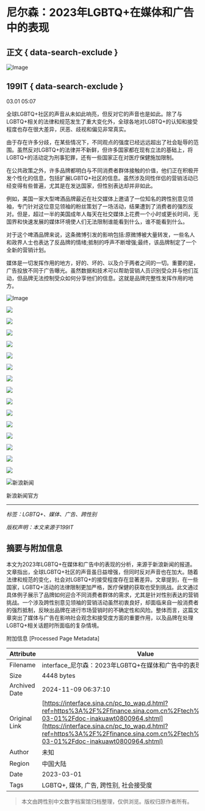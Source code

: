 # 尼尔森：2023年LGBTQ+在媒体和广告中的表现

## 正文 { data-search-exclude }


![Image](https://tva1.sinaimg.cn/crop.0.0.299.299.180/6a8c1e07gw1efgokalrxdj208c08cq37.jpg)

## 199IT { data-search-exclude }

03.01 05:07

全球LGBTQ+社区的声音从未如此响亮，但反对它的声音也是如此。除了与LGBTQ+相关的法律和规范发生了重大变化外，全球各地对LGBTQ+的认知和接受程度也存在很大差异，厌恶、歧视和偏见非常真实。

由于存在许多分歧，在某些情况下，不同观点的强度已经远远超出了社会耻辱的范围。虽然反对LGBTQ+的法律并不新鲜，但许多国家都在现有立法的基础上，将LGBTQ+的活动定为刑事犯罪，还有一些国家正在对医疗保健施加限制。

在公共政策之外，许多品牌都明白与不同消费者群体接触的价值，他们正在积极开发个性化的信息，包括扩展LGBTQ+社区的信息。虽然涉及同性伴侣的营销活动已经变得有些普遍，尤其是在发达国家，但性别表达却并非如此。

例如，美国一家大型啤酒品牌最近在社交媒体上邀请了一位知名的跨性别意见领袖，专门针对这位意见领袖的粉丝策划了一场活动，结果遭到了消费者的强烈反对。但是，超过一半的美国成年人每天在社交媒体上花费一个小时或更长时间，无国界和快速发展的媒体环境使人们无法限制谁能看到什么，谁不能看到什么。

对于这个啤酒品牌来说，这条微博引发的影响包括:原微博被大量转发，一些名人和政界人士也表达了反品牌的情绪;抵制的呼声不断增强;最终，该品牌制定了一个全新的营销计划。

媒体是一切发挥作用的地方，好的、坏的、以及介于两者之间的一切。重要的是，广告投放不同于广告曝光。虽然数据和技术可以帮助营销人员识别受众并与他们互动，但品牌无法控制受众如何分享他们的信息。这就是品牌完整性发挥作用的地方。

![Image](https://k.sinaimg.cn/n/spider20240301/160/w2040h1320/20240301/b00a-76ea97ea1eb3b0d250f7a78ffe5dac7a.jpg/w700d1q75cms.jpg?by=cms_fixed_width)

![](https://k.sinaimg.cn/n/spider20240301/160/w2040h1320/20240301/5acc-b28dcab55c7b30201c7c0bc8e59ff079.jpg/w700d1q75cms.jpg?by=cms_fixed_width)

![](https://k.sinaimg.cn/n/spider20240301/160/w2040h1320/20240301/be27-db1e0f93be9923f5fb8a31ae62257ed3.jpg/w700d1q75cms.jpg?by=cms_fixed_width)

![](https://k.sinaimg.cn/n/spider20240301/160/w2040h1320/20240301/8dbe-db9e809f925f26e327ce1f340a8dbb0d.jpg/w700d1q75cms.jpg?by=cms_fixed_width)

![](https://k.sinaimg.cn/n/spider20240301/160/w2040h1320/20240301/c4c6-82b6ce4fb6a9ec7020474a1d04cfc9af.jpg/w700d1q75cms.jpg?by=cms_fixed_width)

![](https://k.sinaimg.cn/n/spider20240301/160/w2040h1320/20240301/cc28-cf3512ceda1178cb4691268883660118.jpg/w700d1q75cms.jpg?by=cms_fixed_width)

![](https://k.sinaimg.cn/n/spider20240301/160/w2040h1320/20240301/b1ed-f945b7f0e54f8b18bf51be16bd3d14fb.jpg/w700d1q75cms.jpg?by=cms_fixed_width)

![](https://k.sinaimg.cn/n/spider20240301/160/w2040h1320/20240301/f37e-bb4efde7b42723c763d13f5dd7db5300.jpg/w700d1q75cms.jpg?by=cms_fixed_width)

![](https://k.sinaimg.cn/n/spider20240301/160/w2040h1320/20240301/7b4d-e17a97a038bc3a84d92ecc316d7bd77d.jpg/w700d1q75cms.jpg?by=cms_fixed_width)

![](https://k.sinaimg.cn/n/spider20240301/160/w2040h1320/20240301/7115-b4f97c37b72c98ff8b5279a1510aa54c.jpg/w700d1q75cms.jpg?by=cms_fixed_width)

![](https://k.sinaimg.cn/n/spider20240301/160/w2040h1320/20240301/2275-e4ee5a142b75cb57da47afdcdf0dd6b2.jpg/w700d1q75cms.jpg?by=cms_fixed_width)

![](https://k.sinaimg.cn/n/spider20240301/160/w2040h1320/20240301/52af-a75ed20c396f78cd1be257aa1062ec7c.jpg/w700d1q75cms.jpg?by=cms_fixed_width)

![](https://k.sinaimg.cn/n/spider20240301/160/w2040h1320/20240301/b850-fe98fb2e2c548a0e80be2c8023424855.jpg/w700d1q75cms.jpg?by=cms_fixed_width)

![](https://k.sinaimg.cn/n/spider20240301/160/w2040h1320/20240301/aeaa-9aca3939479ea9c7313cfb6e8eb34959.jpg/w700d1q75cms.jpg?by=cms_fixed_width)

![](https://k.sinaimg.cn/n/spider20240301/160/w2040h1320/20240301/273d-792937251b8bb08c3ee9b620182d79cc.jpg/w700d1q75cms.jpg?by=cms_fixed_width)

![](https://k.sinaimg.cn/n/spider20240301/160/w2040h1320/20240301/9b0e-7c9e47348d7b211ebc32f42fc6036991.jpg/w700d1q75cms.jpg?by=cms_fixed_width)

![新浪新闻](https://n.sinaimg.cn/default/80905340/20200331/sinalogo.png)

新浪新闻官方

---

_标签：LGBTQ+、媒体、广告、跨性别_

_版权声明：本文来源于199IT_

## 摘要与附加信息

<!-- tcd_abstract -->
本文为2023年LGBTQ+在媒体和广告中的表现的分析，来源于新浪新闻的报道。文章指出，全球LGBTQ+社区的声音虽日益增强，但同时反对声音也在加大。随着法律和规范的变化，社会对LGBTQ+的接受程度存在显著差异。文章提到，在一些国家，LGBTQ+活动的法律限制更加严格，医疗保健的获取也受到挑战。此文通过具体例子展示了品牌如何迎合不同消费者群体的需求，尤其是针对性别表达的营销挑战。一个涉及跨性别意见领袖的营销活动虽然初衷良好，却面临来自一般消费者的强烈抵制，反映出品牌在进行市场营销时的不确定性和风险。整体而言，这篇文章突出了媒体与广告在影响社会观念和接受度方面的重要作用，以及品牌在处理LGBTQ+相关话题时所面临的复杂情境。
<!-- tcd_abstract_end -->

附加信息 [Processed Page Metadata]

| Attribute       | Value                                  |
|-----------------|----------------------------------------|
| Filename        | interface_尼尔森：2023年LGBTQ+在媒体和广告中的表现_-_新浪.md                             |
| Size            | 4448 bytes                           |
| Archived Date   | 2024-11-09 06:37:10                             |
| Original Link   | [https://interface.sina.cn/pc_to_wap.d.html?ref=https%3A%2F%2Ffinance.sina.com.cn%2Ftech%2Froll%2F2024-03-01%2Fdoc-inakuawt0800964.shtml](https://interface.sina.cn/pc_to_wap.d.html?ref=https%3A%2F%2Ffinance.sina.com.cn%2Ftech%2Froll%2F2024-03-01%2Fdoc-inakuawt0800964.shtml)                       |
| Author          | 未知                               |
| Region          | 中国大陆                               |
| Date            | 2023-03-01                                 |
| Tags            | LGBTQ+, 媒体, 广告, 跨性别, 社会接受度                                 |
>
> 本文由跨性别中文数字档案馆归档整理，仅供浏览。版权归原作者所有。
>